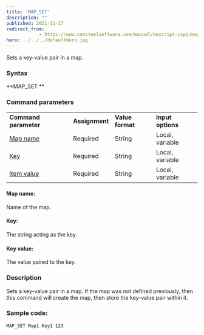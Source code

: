 ```yaml
---
title: 'MAP_SET'
description: ""
published: 2021-11-17
redirect_from: 
            - https://www.consteelsoftware.com/manual/descript-cspi/map_set/
hero: ../../../defaultHero.jpg
---
```

<!-- wp:paragraph -->

Sets a key-value pair in a map.

<!-- /wp:paragraph -->

<!-- wp:heading {"level":3} -->

### Syntax

<!-- /wp:heading -->

<!-- wp:paragraph -->

**MAP_SET **

<!-- /wp:paragraph -->

<!-- wp:heading {"level":3} -->

### Command parameters

<!-- /wp:heading -->

<!-- wp:table {"className":"is-style-stripes"} -->

|                          |                |                  |                   |
| ------------------------ | -------------- | ---------------- | ----------------- |
| **Command parameter**    | **Assignment** | **Value format** | **Input options** |
| [Map name](#Map-name)    | Required       | String           | Local, variable   |
| [Key](#Key)              | Required       | String           | Local, variable   |
| [Item value](#Key-value) | Required       | String           | Local, variable   |

<!-- /wp:table -->

<!-- wp:heading {"level":4} -->

#### Map name:

<!-- /wp:heading -->

<!-- wp:paragraph -->

Name of the map.

<!-- /wp:paragraph -->

<!-- wp:heading {"level":4} -->

#### Key:

<!-- /wp:heading -->

<!-- wp:paragraph -->

The string acting as the key.

<!-- /wp:paragraph -->

<!-- wp:heading {"level":4} -->

#### Key value:

<!-- /wp:heading -->

<!-- wp:paragraph -->

The value paired to the key.

<!-- /wp:paragraph -->

<!-- wp:heading {"level":3} -->

### Description

<!-- /wp:heading -->

<!-- wp:paragraph -->

Sets a key-value pair in a map. If the map was not defined previously, then this command will create the map, then store the key-value pair within it.

<!-- /wp:paragraph -->

<!-- wp:heading {"level":3} -->

### Sample code:

<!-- /wp:heading -->

<!-- wp:loos-hcb/code-block -->

```
MAP_SET Map1 Key1 123
```

<!-- /wp:loos-hcb/code-block -->

<!-- wp:paragraph -->

<!-- /wp:paragraph -->
